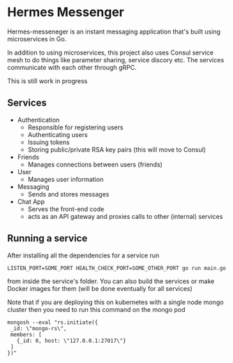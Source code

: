 # Hermes Messenger
Hermes-messeneger is an instant messaging application that's built using microservices in Go.

In addition to using microservices, this project also uses Consul service mesh to do things like parameter sharing, service discory etc. The services communicate with each other through gRPC.

This is still work in progress

## Services
- Authentication
  - Responsible for registering users
  - Authenticating users
  - Issuing tokens
  - Storing public/private RSA key pairs (this will move to Consul)
- Friends
  - Manages connections between users (friends)
- User
  - Manages user information
- Messaging
  - Sends and stores messages
- Chat App
  - Serves the front-end code
  - acts as an API gateway and proxies calls to other (internal) services

## Running a service
After installing all the dependencies for a service run
```
LISTEN_PORT=SOME_PORT HEALTH_CHECK_PORT=SOME_OTHER_PORT go run main.go
```
from inside the service's folder. You can also build the services or make Docker images for them (will be done eventually for all services)

Note that if you are deploying this on kubernetes with a single node mongo cluster then you need to run this command on the mongo pod
```
mongosh --eval "rs.initiate({
 _id: \"mongo-rs\",
 members: [
   {_id: 0, host: \"127.0.0.1:27017\"}
 ]
})"
```
